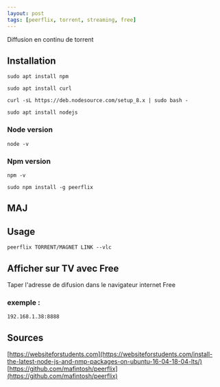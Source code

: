 ```yaml
---
layout: post
tags: [peerflix, torrent, streaming, free]
---
```

Diffusion en continu de torrent

## Installation
```
sudo apt install npm
```
```
sudo apt install curl
```
```
curl -sL https://deb.nodesource.com/setup_8.x | sudo bash -
```
```
sudo apt install nodejs
```
### Node version
```
node -v
```
### Npm version
```
npm -v
```
```
sudo npm install -g peerflix
```
## MAJ
## Usage
```
peerflix TORRENT/MAGNET LINK --vlc
```
## Afficher sur TV avec Free
Taper l'adresse de difusion dans le navigateur internet Free
### exemple :
```
192.168.1.38:8888
```

## Sources
[https://websiteforstudents.com](https://websiteforstudents.com/install-the-latest-node-js-and-nmp-packages-on-ubuntu-16-04-18-04-lts/)
[https://github.com/mafintosh/peerflix](https://github.com/mafintosh/peerflix)
